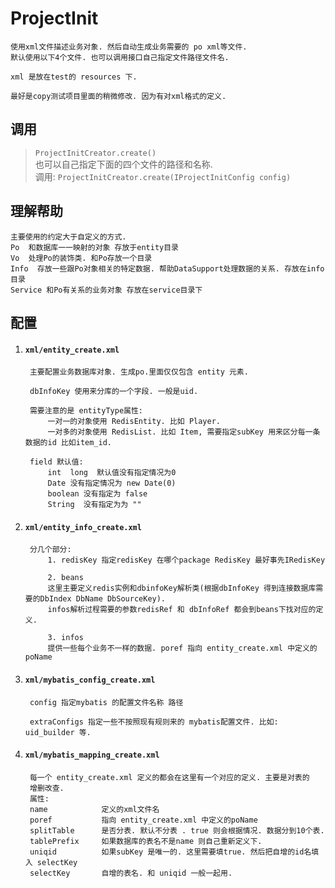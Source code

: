 # ProjectInit
	使用xml文件描述业务对象. 然后自动生成业务需要的 po xml等文件.
	默认使用以下4个文件. 也可以调用接口自己指定文件路径文件名.
	
	xml 是放在test的 resources 下. 
	
	最好是copy测试项目里面的稍微修改. 因为有对xml格式的定义.
	
## 调用 
 > `ProjectInitCreator.create()` <br />
 > 也可以自己指定下面的四个文件的路径和名称.<br />
 调用: `ProjectInitCreator.create(IProjectInitConfig config)`

## 理解帮助
	主要使用的约定大于自定义的方式. 
	Po  和数据库一一映射的对象 存放于entity目录
	Vo  处理Po的装饰类. 和Po存放一个目录
	Info  存放一些跟Po对象相关的特定数据. 帮助DataSupport处理数据的关系. 存放在info目录
	Service 和Po有关系的业务对象 存放在service目录下 

## 配置 
1. #### `xml/entity_create.xml`
		主要配置业务数据库对象. 生成po.里面仅仅包含 entity 元素.
		
		dbInfoKey 使用来分库的一个字段. 一般是uid.
		
		需要注意的是 entityType属性: 
			一对一的对象使用 RedisEntity. 比如 Player.
			一对多的对象使用 RedisList. 比如 Item, 需要指定subKey 用来区分每一条数据的id 比如item_id.
		
		field 默认值:
			int  long  默认值没有指定情况为0
			Date 没有指定情况为 new Date(0)
			boolean 没有指定为 false
			String  没有指定为为 "" 	 	
	
2. #### `xml/entity_info_create.xml`
		分几个部分:
			1. redisKey 指定redisKey 在哪个package RedisKey 最好事先IRedisKey
			
			2. beans 
			这里主要定义redis实例和dbinfoKey解析类(根据dbInfoKey 得到连接数据库需要的DbIndex DbName DbSourceKey). 
			infos解析过程需要的参数redisRef 和 dbInfoRef 都会到beans下找对应的定义.
			
			3. infos
			提供一些每个业务不一样的数据. poref 指向 entity_create.xml 中定义的poName
			 
3. #### `xml/mybatis_config_create.xml`
		config 指定mybatis 的配置文件名称 路径
			
		extraConfigs 指定一些不按照现有规则来的 mybatis配置文件. 比如: uid_builder 等.
			
4. #### `xml/mybatis_mapping_create.xml`
		每一个 entity_create.xml 定义的都会在这里有一个对应的定义. 主要是对表的
		增删改查. 
		属性:
		name			定义的xml文件名
		poref 			指向 entity_create.xml 中定义的poName
		splitTable 		是否分表. 默认不分表 . true 则会根据情况. 数据分到10个表.
		tablePrefix 	如果数据库的表名不是name 则自己重新定义下.
		uniqid 			如果subKey 是唯一的. 这里需要填true. 然后把自增的id名填入 selectKey
		selectKey 		自增的表名. 和 uniqid 一般一起用.
